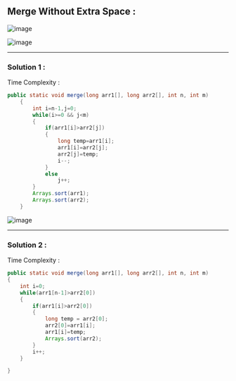 ## Merge Without Extra Space :

![image](https://user-images.githubusercontent.com/23376002/174323176-e3e2dbfd-5600-449e-98de-dd69b823913d.png)

![image](https://user-images.githubusercontent.com/23376002/174323226-10d746f0-7121-45d7-8c4d-83184bafacd8.png)


-------------------------------------------------------------------------------------------------------------------------------------------------------
  
### Solution 1 :

Time Complexity :


```java
public static void merge(long arr1[], long arr2[], int n, int m) 
    {
        int i=n-1,j=0;
        while(i>=0 && j<m)
        {
            if(arr1[i]>arr2[j])
            {
                long temp=arr1[i];
                arr1[i]=arr2[j];
                arr2[j]=temp;
                i--;
            }
            else
                j++;
        }
        Arrays.sort(arr1);
        Arrays.sort(arr2);
    }
```

![image](https://user-images.githubusercontent.com/23376002/153550882-a633109d-267b-47e7-8999-41b48ee7211e.png)


-------------------------------------------------------------------------------------------------------------------------------------------------------
  
### Solution 2 :

Time Complexity :


```java
public static void merge(long arr1[], long arr2[], int n, int m) 
{
    int i=0;
    while(arr1[n-1]>arr2[0])
    {
        if(arr1[i]>arr2[0])
        {
            long temp = arr2[0];
            arr2[0]=arr1[i];
            arr1[i]=temp;
            Arrays.sort(arr2);
        }
        i++;
    }

}
```



